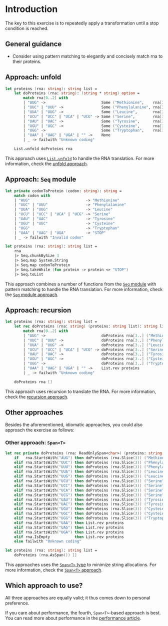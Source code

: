 # Introduction

The key to this exercise is to repeatedly apply a transformation until a stop condition is reached.

## General guidance

- Consider using pattern matching to elegantly and concisely match rna to their proteins.

## Approach: unfold

```fsharp
let proteins (rna: string): string list =
    let doProteins (rna: string): (string * string) option =
        match rna[0..2] with
        | "AUG" ->                         Some ("Methionine",    rna[3..])
        | "UUC" | "UUU" ->                 Some ("Phenylalanine", rna[3..])
        | "UUA" | "UUG" ->                 Some ("Leucine",       rna[3..])
        | "UCU" | "UCC" | "UCA" | "UCG" -> Some ("Serine",        rna[3..])
        | "UAU" | "UAC" ->                 Some ("Tyrosine",      rna[3..])
        | "UGU" | "UGC" ->                 Some ("Cysteine",      rna[3..])
        | "UGG" ->                         Some ("Tryptophan",    rna[3..])
        | "UAA" | "UAG" | "UGA" | "" ->    None
        | _ -> failwith "Unknown coding"

    List.unfold doProteins rna
```

This approach uses [`List.unfold`][list.unfold] to handle the RNA translation.
For more information, check the [unfold approach][approach-unfold].

## Approach: `Seq` module

```fsharp
let private codonToProtein (codon: string): string =
    match codon with
    | "AUG"                         -> "Methionine"
    | "UUC" | "UUU"                 -> "Phenylalanine"
    | "UUA" | "UUG"                 -> "Leucine"
    | "UCU" | "UCC" | "UCA" | "UCG" -> "Serine"
    | "UAU" | "UAC"                 -> "Tyrosine"
    | "UGU" | "UGC"                 -> "Cysteine"
    | "UGG"                         -> "Tryptophan"
    | "UAA" | "UAG" | "UGA"         -> "STOP"
    | _ -> failwith "Invalid codon"

let proteins (rna: string): string list =
    rna
    |> Seq.chunkBySize 3
    |> Seq.map System.String
    |> Seq.map codonToProtein
    |> Seq.takeWhile (fun protein -> protein <> "STOP")
    |> Seq.toList
```

This approach combines a number of functions from the [`Seq` module][seq-module] with pattern matching to handle the RNA translation.
For more information, check the [`Seq` module approach][approach-seq-module].

## Approach: recursion

```fsharp
let proteins (rna: string): string list =
    let rec doProteins (rna: string) (proteins: string list): string list =
        match rna[0..2] with
        | "AUG" ->                         doProteins rna[3..] ("Methionine"    :: proteins)
        | "UUC" | "UUU" ->                 doProteins rna[3..] ("Phenylalanine" :: proteins)
        | "UUA" | "UUG" ->                 doProteins rna[3..] ("Leucine"       :: proteins)
        | "UCU" | "UCC" | "UCA" | "UCG" -> doProteins rna[3..] ("Serine"        :: proteins)
        | "UAU" | "UAC" ->                 doProteins rna[3..] ("Tyrosine"      :: proteins)
        | "UGU" | "UGC" ->                 doProteins rna[3..] ("Cysteine"      :: proteins)
        | "UGG" ->                         doProteins rna[3..] ("Tryptophan"    :: proteins)
        | "UAA" | "UAG" | "UGA" | "" ->    List.rev proteins
        | _ -> failwith "Unknown coding"

    doProteins rna []
```

This approach uses recursion to translate the RNA.
For more information, check the [recursion approach][approach-recursion].

## Other approaches

Besides the aforementioned, idiomatic approaches, you could also approach the exercise as follows:

### Other approach: `Span<T>`

```fsharp
let rec private doProteins (rna: ReadOnlySpan<char>) (proteins: string list): string list =
    if   rna.StartsWith("AUG") then doProteins (rna.Slice(3)) ("Methionine"    :: proteins)
    elif rna.StartsWith("UUC") then doProteins (rna.Slice(3)) ("Phenylalanine" :: proteins)
    elif rna.StartsWith("UUU") then doProteins (rna.Slice(3)) ("Phenylalanine" :: proteins)
    elif rna.StartsWith("UUA") then doProteins (rna.Slice(3)) ("Leucine"       :: proteins)
    elif rna.StartsWith("UUG") then doProteins (rna.Slice(3)) ("Leucine"       :: proteins)
    elif rna.StartsWith("UCU") then doProteins (rna.Slice(3)) ("Serine"        :: proteins)
    elif rna.StartsWith("UCC") then doProteins (rna.Slice(3)) ("Serine"        :: proteins)
    elif rna.StartsWith("UCA") then doProteins (rna.Slice(3)) ("Serine"        :: proteins)
    elif rna.StartsWith("UCG") then doProteins (rna.Slice(3)) ("Serine"        :: proteins)
    elif rna.StartsWith("UAU") then doProteins (rna.Slice(3)) ("Tyrosine"      :: proteins)
    elif rna.StartsWith("UAC") then doProteins (rna.Slice(3)) ("Tyrosine"      :: proteins)
    elif rna.StartsWith("UGU") then doProteins (rna.Slice(3)) ("Cysteine"      :: proteins)
    elif rna.StartsWith("UGC") then doProteins (rna.Slice(3)) ("Cysteine"      :: proteins)
    elif rna.StartsWith("UGG") then doProteins (rna.Slice(3)) ("Tryptophan"    :: proteins)
    elif rna.StartsWith("UAA") then List.rev proteins
    elif rna.StartsWith("UAG") then List.rev proteins
    elif rna.StartsWith("UGA") then List.rev proteins
    elif rna.IsEmpty           then List.rev proteins
    else failwith "Unknown coding"

let proteins (rna: string): string list =
    doProteins (rna.AsSpan()) []
```

This approaches uses the [`Span<T>` type][span] to minimize string allocations.
For more information, check the [`Span<T>` approach][approach-span].

## Which approach to use?

All three approaches are equally valid; it thus comes down to personal preference.

If you care about performance, the fourth, `Span<T>`-based approach is best.
You can read more about performance in the [performance article][article-performance].

[approach-recursion]: https://exercism.org/tracks/fsharp/exercises/protein-translation/approaches/recursion
[approach-unfold]: https://exercism.org/tracks/fsharp/exercises/protein-translation/approaches/unfold
[approach-seq-module]: https://exercism.org/tracks/fsharp/exercises/protein-translation/approaches/seq-module
[approach-span]: https://exercism.org/tracks/fsharp/exercises/protein-translation/approaches/span
[article-performance]: https://exercism.org/tracks/fsharp/exercises/protein-translation/articles/performance
[list.unfold]: https://fsharp.github.io/fsharp-core-docs/reference/fsharp-collections-listmodule.html#unfold
[seq.map]: https://fsharp.github.io/fsharp-core-docs/reference/fsharp-collections-seqmodule.html#map
[seq-module]: https://fsharp.github.io/fsharp-core-docs/reference/fsharp-collections-seqmodule.html
[span]: https://learn.microsoft.com/en-us/dotnet/api/system.span-1
